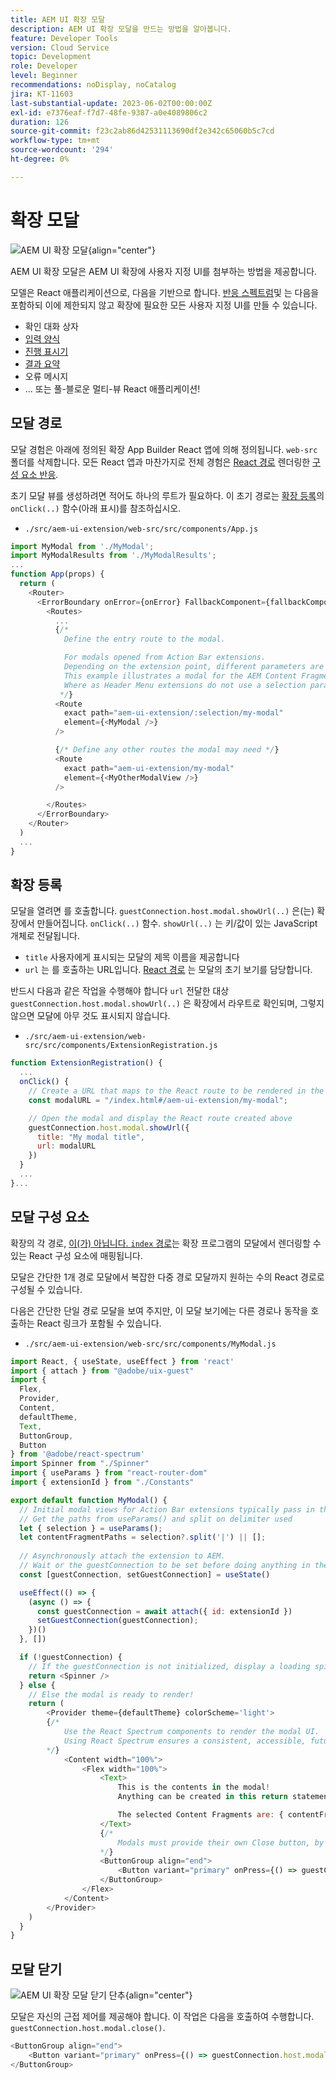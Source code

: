 ```yaml
---
title: AEM UI 확장 모달
description: AEM UI 확장 모달을 만드는 방법을 알아봅니다.
feature: Developer Tools
version: Cloud Service
topic: Development
role: Developer
level: Beginner
recommendations: noDisplay, noCatalog
jira: KT-11603
last-substantial-update: 2023-06-02T00:00:00Z
exl-id: e7376eaf-f7d7-48fe-9387-a0e4089806c2
duration: 126
source-git-commit: f23c2ab86d42531113690df2e342c65060b5c7cd
workflow-type: tm+mt
source-wordcount: '294'
ht-degree: 0%

---
```


# 확장 모달

![AEM UI 확장 모달](./assets/modal/modal.png){align="center"}

AEM UI 확장 모달은 AEM UI 확장에 사용자 지정 UI를 첨부하는 방법을 제공합니다.

모델은 React 애플리케이션으로, 다음을 기반으로 합니다. [반응 스펙트럼](https://react-spectrum.adobe.com/react-spectrum/)및 는 다음을 포함하되 이에 제한되지 않고 확장에 필요한 모든 사용자 지정 UI를 만들 수 있습니다.

+ 확인 대화 상자
+ [입력 양식](https://react-spectrum.adobe.com/react-spectrum/#forms)
+ [진행 표시기](https://react-spectrum.adobe.com/react-spectrum/#status)
+ [결과 요약](https://react-spectrum.adobe.com/react-spectrum/#collections)
+ 오류 메시지
+ ... 또는 풀-블로운 멀티-뷰 React 애플리케이션!

## 모달 경로

모달 경험은 아래에 정의된 확장 App Builder React 앱에 의해 정의됩니다. `web-src` 폴더를 삭제합니다. 모든 React 앱과 마찬가지로 전체 경험은 [React 경로](https://reactrouter.com/en/main/components/routes) 렌더링한 [구성 요소 반응](https://reactjs.org/docs/components-and-props.html).

초기 모달 뷰를 생성하려면 적어도 하나의 루트가 필요하다. 이 초기 경로는 [확장 등록](#extension-registration)의 `onClick(..)` 함수(아래 표시)를 참조하십시오.


+ `./src/aem-ui-extension/web-src/src/components/App.js`

```javascript
import MyModal from './MyModal';
import MyModalResults from './MyModalResults';
...
function App(props) {
  return (
    <Router>
      <ErrorBoundary onError={onError} FallbackComponent={fallbackComponent}>
        <Routes>
          ...         
          {/* 
            Define the entry route to the modal.

            For modals opened from Action Bar extensions.
            Depending on the extension point, different parameters are passed to the modal.
            This example illustrates a modal for the AEM Content Fragment Console (list view), where typically a :selection parameter is used to pass in the list of selected Content Fragments.
            Where as Header Menu extensions do not use a selection parameter.
           */}
          <Route
            exact path="aem-ui-extension/:selection/my-modal"
            element={<MyModal />}
          />                    

          {/* Define any other routes the modal may need */}
          <Route
            exact path="aem-ui-extension/my-modal"
            element={<MyOtherModalView />}
          />                    

        </Routes>
      </ErrorBoundary>
    </Router>
  )
  ...
}
```

## 확장 등록

모달을 열려면 를 호출합니다. `guestConnection.host.modal.showUrl(..)` 은(는) 확장에서 만들어집니다. `onClick(..)` 함수. `showUrl(..)` 는 키/값이 있는 JavaScript 개체로 전달됩니다.

+ `title` 사용자에게 표시되는 모달의 제목 이름을 제공합니다
+ `url` 는 를 호출하는 URL입니다. [React 경로](#modal-routes) 는 모달의 초기 보기를 담당합니다.

반드시 다음과 같은 작업을 수행해야 합니다 `url` 전달한 대상 `guestConnection.host.modal.showUrl(..)` 은 확장에서 라우트로 확인되며, 그렇지 않으면 모달에 아무 것도 표시되지 않습니다.

+ `./src/aem-ui-extension/web-src/src/components/ExtensionRegistration.js`

```javascript
function ExtensionRegistration() {
  ...
  onClick() {
    // Create a URL that maps to the React route to be rendered in the modal
    const modalURL = "/index.html#/aem-ui-extension/my-modal";

    // Open the modal and display the React route created above
    guestConnection.host.modal.showUrl({
      title: "My modal title",
      url: modalURL
    })     
  }
  ...     
}...
```

## 모달 구성 요소

확장의 각 경로, [이(가) 아닙니다. `index` 경로](./extension-registration.md#app-routes)는 확장 프로그램의 모달에서 렌더링할 수 있는 React 구성 요소에 매핑됩니다.

모달은 간단한 1개 경로 모달에서 복잡한 다중 경로 모달까지 원하는 수의 React 경로로 구성될 수 있습니다.

다음은 간단한 단일 경로 모달을 보여 주지만, 이 모달 보기에는 다른 경로나 동작을 호출하는 React 링크가 포함될 수 있습니다.

+ `./src/aem-ui-extension/web-src/src/components/MyModal.js`

```javascript
import React, { useState, useEffect } from 'react'
import { attach } from "@adobe/uix-guest"
import {
  Flex,
  Provider,
  Content,
  defaultTheme,
  Text,
  ButtonGroup,
  Button
} from '@adobe/react-spectrum'
import Spinner from "./Spinner"
import { useParams } from "react-router-dom"
import { extensionId } from "./Constants"

export default function MyModal() {
  // Initial modal views for Action Bar extensions typically pass in the list of selected Content Fragment Paths from ExtensionRegistration.js
  // Get the paths from useParams() and split on delimiter used
  let { selection } = useParams();
  let contentFragmentPaths = selection?.split('|') || [];
  
  // Asynchronously attach the extension to AEM. 
  // Wait or the guestConnection to be set before doing anything in the modal.
  const [guestConnection, setGuestConnection] = useState()

  useEffect(() => {
    (async () => {
      const guestConnection = await attach({ id: extensionId })
      setGuestConnection(guestConnection);
    })()
  }, [])

  if (!guestConnection) {
    // If the guestConnection is not initialized, display a loading spinner
    return <Spinner />
  } else {
    // Else the modal is ready to render!
    return (
        <Provider theme={defaultTheme} colorScheme='light'>
        {/* 
            Use the React Spectrum components to render the modal UI.
            Using React Spectrum ensures a consistent, accessible, future-proof look-and-feel and speeds up development.
        */}
            <Content width="100%">
                <Flex width="100%">
                    <Text>
                        This is the contents in the modal! 
                        Anything can be created in this return statement!

                        The selected Content Fragments are: { contentFragmentPaths.join(', ') }
                    </Text>                    
                    {/*
                        Modals must provide their own Close button, by calling: guestConnection.host.modal.close()
                    */}
                    <ButtonGroup align="end">
                        <Button variant="primary" onPress={() => guestConnection.host.modal.close()}>Close</Button>
                    </ButtonGroup>
                </Flex>
            </Content>
        </Provider>
    )
  }
}
```

## 모달 닫기

![AEM UI 확장 모달 닫기 단추](./assets/modal/close.png){align="center"}

모달은 자신의 근접 제어를 제공해야 합니다. 이 작업은 다음을 호출하여 수행합니다. `guestConnection.host.modal.close()`.

```javascript
<ButtonGroup align="end">
    <Button variant="primary" onPress={() => guestConnection.host.modal.close()}>Close</Button>
</ButtonGroup>
```
